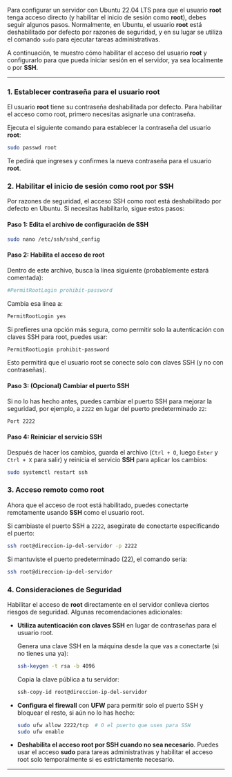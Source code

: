 
Para configurar un servidor con Ubuntu 22.04 LTS para que el usuario **root** tenga acceso directo (y habilitar el inicio de sesión como **root**), debes seguir algunos pasos. Normalmente, en Ubuntu, el usuario **root** está deshabilitado por defecto por razones de seguridad, y en su lugar se utiliza el comando `sudo` para ejecutar tareas administrativas.

A continuación, te muestro cómo habilitar el acceso del usuario **root** y configurarlo para que pueda iniciar sesión en el servidor, ya sea localmente o por **SSH**.

---

### 1. **Establecer contraseña para el usuario root**
El usuario **root** tiene su contraseña deshabilitada por defecto. Para habilitar el acceso como root, primero necesitas asignarle una contraseña.

Ejecuta el siguiente comando para establecer la contraseña del usuario **root**:

```bash
sudo passwd root
```

Te pedirá que ingreses y confirmes la nueva contraseña para el usuario **root**.

### 2. **Habilitar el inicio de sesión como root por SSH**
Por razones de seguridad, el acceso SSH como root está deshabilitado por defecto en Ubuntu. Si necesitas habilitarlo, sigue estos pasos:

#### Paso 1: Edita el archivo de configuración de SSH

```bash
sudo nano /etc/ssh/sshd_config
```

#### Paso 2: Habilita el acceso de root

Dentro de este archivo, busca la línea siguiente (probablemente estará comentada):

```bash
#PermitRootLogin prohibit-password
```

Cambia esa línea a:

```bash
PermitRootLogin yes
```

Si prefieres una opción más segura, como permitir solo la autenticación con claves SSH para root, puedes usar:

```bash
PermitRootLogin prohibit-password
```

Esto permitirá que el usuario root se conecte solo con claves SSH (y no con contraseñas).

#### Paso 3: (Opcional) Cambiar el puerto SSH
Si no lo has hecho antes, puedes cambiar el puerto SSH para mejorar la seguridad, por ejemplo, a `2222` en lugar del puerto predeterminado `22`:

```bash
Port 2222
```

#### Paso 4: Reiniciar el servicio SSH

Después de hacer los cambios, guarda el archivo (`Ctrl + O`, luego `Enter` y `Ctrl + X` para salir) y reinicia el servicio **SSH** para aplicar los cambios:

```bash
sudo systemctl restart ssh
```

### 3. **Acceso remoto como root**
Ahora que el acceso de root está habilitado, puedes conectarte remotamente usando **SSH** como el usuario root.

Si cambiaste el puerto SSH a `2222`, asegúrate de conectarte especificando el puerto:

```bash
ssh root@direccion-ip-del-servidor -p 2222
```

Si mantuviste el puerto predeterminado (22), el comando sería:

```bash
ssh root@direccion-ip-del-servidor
```

### 4. **Consideraciones de Seguridad**
Habilitar el acceso de **root** directamente en el servidor conlleva ciertos riesgos de seguridad. Algunas recomendaciones adicionales:

- **Utiliza autenticación con claves SSH** en lugar de contraseñas para el usuario root.
  
  Genera una clave SSH en la máquina desde la que vas a conectarte (si no tienes una ya):

  ```bash
  ssh-keygen -t rsa -b 4096
  ```

  Copia la clave pública a tu servidor:

  ```bash
  ssh-copy-id root@direccion-ip-del-servidor
  ```

- **Configura el firewall** con **UFW** para permitir solo el puerto SSH y bloquear el resto, si aún no lo has hecho:

  ```bash
  sudo ufw allow 2222/tcp  # O el puerto que uses para SSH
  sudo ufw enable
  ```

- **Deshabilita el acceso root por SSH cuando no sea necesario**. Puedes usar el acceso **sudo** para tareas administrativas y habilitar el acceso root solo temporalmente si es estrictamente necesario.

---



